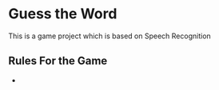 
# Guess the Word 

This is a game project which is based on Speech Recognition 

**Rules For the Game**
- 
-  

